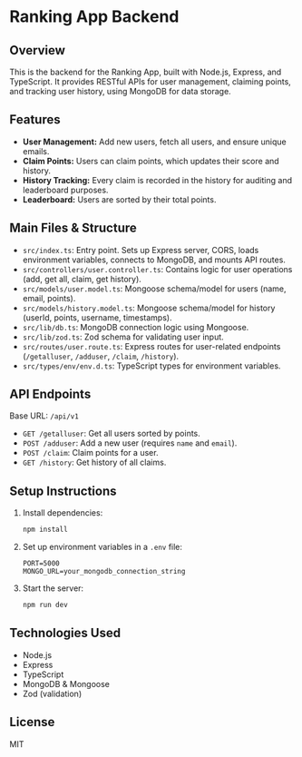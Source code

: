 # Ranking App Backend

## Overview

This is the backend for the Ranking App, built with Node.js, Express, and TypeScript. It provides RESTful APIs for user management, claiming points, and tracking user history, using MongoDB for data storage.

## Features

- **User Management:** Add new users, fetch all users, and ensure unique emails.
- **Claim Points:** Users can claim points, which updates their score and history.
- **History Tracking:** Every claim is recorded in the history for auditing and leaderboard purposes.
- **Leaderboard:** Users are sorted by their total points.

## Main Files & Structure

- `src/index.ts`: Entry point. Sets up Express server, CORS, loads environment variables, connects to MongoDB, and mounts API routes.
- `src/controllers/user.controller.ts`: Contains logic for user operations (add, get all, claim, get history).
- `src/models/user.model.ts`: Mongoose schema/model for users (name, email, points).
- `src/models/history.model.ts`: Mongoose schema/model for history (userId, points, username, timestamps).
- `src/lib/db.ts`: MongoDB connection logic using Mongoose.
- `src/lib/zod.ts`: Zod schema for validating user input.
- `src/routes/user.route.ts`: Express routes for user-related endpoints (`/getalluser`, `/adduser`, `/claim`, `/history`).
- `src/types/env/env.d.ts`: TypeScript types for environment variables.

## API Endpoints

Base URL: `/api/v1`

- `GET /getalluser`: Get all users sorted by points.
- `POST /adduser`: Add a new user (requires `name` and `email`).
- `POST /claim`: Claim points for a user.
- `GET /history`: Get history of all claims.

## Setup Instructions

1. Install dependencies:
   ```bash
   npm install
   ```
2. Set up environment variables in a `.env` file:
   ```env
   PORT=5000
   MONGO_URL=your_mongodb_connection_string
   ```
3. Start the server:
   ```bash
   npm run dev
   ```

## Technologies Used

- Node.js
- Express
- TypeScript
- MongoDB & Mongoose
- Zod (validation)

## License

MIT
